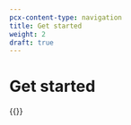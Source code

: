 ```yaml
---
pcx-content-type: navigation
title: Get started
weight: 2
draft: true
---
```


# Get started

{{<directory-listing>}}
